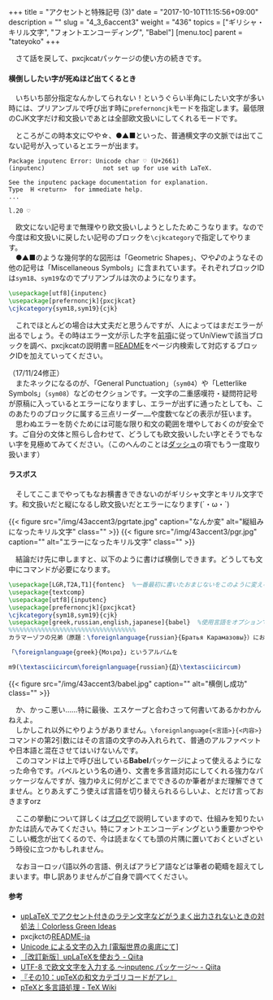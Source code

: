 +++
title = "アクセントと特殊記号 (3)"
date = "2017-10-10T11:15:56+09:00"
description = ""
slug = "4_3_6accent3"
weight = "436"
topics = ["ギリシャ・キリル文字", "フォントエンコーディング", "Babel"]
[menu.toc]
    parent = "tateyoko"
+++

&#x3000;さて話を戻して、pxcjkcatパッケージの使い方の続きです。

#### 横倒ししたい字が死ぬほど出てくるとき
　いちいち部分指定なんかしてられない！というぐらい半角にしたい文字が多い時には、プリアンブルで呼び出す時に`prefernoncjk`モードを指定します。最低限のCJK文字だけ和文扱いであとは全部欧文扱いにしてくれるモードです。

　ところがこの時本文に♡や☆、●▲■といった、普通横文字の文脈では出てこない記号が入っているとエラーが出ます。

    Package inputenc Error: Unicode char ♡ (U+2661)
    (inputenc)                not set up for use with LaTeX.

    See the inputenc package documentation for explanation.
    Type  H <return>  for immediate help.
    ...                                              
                                                    
    l.20 ♡

　欧文にない記号まで無理やり欧文扱いしようとしたためこうなります。なので今度は和文扱いに戻したい記号のブロックを`\cjkcategory`で指定してやります。  
　●▲■のような幾何学的な図形は「Geometric Shapes」、♡や♪のようなその他の記号は「Miscellaneous Symbols」に含まれています。それぞれブロックIDは`sym18`、`sym19`なのでプリアンブルは次のようになります。

```LaTeX
\usepackage[utf8]{inputenc}
\usepackage[prefernoncjk]{pxcjkcat}
\cjkcategory{sym18,sym19}{cjk}
```

　これでほとんどの場合は大丈夫だと思うんですが、人によってはまだエラーが出るでしょう。その時はエラー文が示した字を[前項](/tutorial/Unicode/)に従ってUniViewで該当ブロックを調べ、pxcjkcatの説明書＝[README](http://mirrors.ctan.org/macros/latex/contrib/pxcjkcat/README-ja)をページ内検索して対応するブロックIDを加えていってください。

（17/11/24修正）  
　またネックになるのが、「General Punctuation」（`sym04`）や「Letterlike Symbols」（`sym08`）などのセクションです。一文字の二重感嘆符・疑問符記号が原稿に入っているとエラーになりますし、エラーが出ずに通ったとしても、このあたりのブロックに属する三点リーダー`……`や度数`℃`などの表示が狂います。  
　思わぬエラーを防ぐためには可能な限り和文の範囲を増やしておくのが安全です。ご自分の文体と照らし合わせて、どうしても欧文扱いしたい字とそうでもない字を見極めてみてください。（このへんのことは[ダッシュ](/tutorial/dash/)の項でもう一度取り扱います）

#### ラスボス
　そしてここまでやってもなお横書きできないのがギリシャ文字とキリル文字です。和文扱いだと縦になるし欧文扱いだとエラーになります(´・ω・`)

{{< figure src="/img/43accent3/pgrtate.jpg" caption="なんか変" alt="縦組みになったキリル文字" class="" >}}
{{< figure src="/img/43accent3/pgr.jpg" caption="" alt="エラーになったキリル文字" class="" >}}

　結論だけ先に申しますと、以下のように書けば横倒しできます。どうしても文中にコマンドが必要になります。

```LaTeX
\usepackage[LGR,T2A,T1]{fontenc}  %一番最初に書いたおまじないをこのように変える
\usepackage{textcomp}
\usepackage[utf8]{inputenc}
\usepackage[prefernoncjk]{pxcjkcat}
\cjkcategory{sym18,sym19}{cjk}
\usepackage[greek,russian,english,japanese]{babel}  %使用言語をオプションで列挙し、最後はメインの日本語にする
%%%%%%%%%%%%%%%%%%%%%%%%%%%%%%%%%%%
カラマーゾフの兄弟（原題：\foreignlanguage{russian}{Братья Карамазовы}）において、

「\foreignlanguage{greek}{Μοιρα}」というアルバムを

m9(\textasciicircum\foreignlanguage{russian}{Д}\textasciicircum)
```

{{< figure src="/img/43accent3/babel.jpg" caption="" alt="横倒し成功" class="" >}}

　か、かっこ悪い……特に最後、エスケープと合わさって何書いてあるかわかんねえよ。  
　しかしこれ以外にやりようがありません。`\foreignlanguage{<言語>}{<内容>}`コマンドの第2引数にはその言語の文字のみ入れられて、普通のアルファベットや日本語と混在させてはいけないんです。  
　このコマンドは上で呼び出している**Babel**パッケージによって使えるようになった命令です。バベルという名の通り、文書を多言語対応にしてくれる強力なパッケージなんですが、強力ゆえに何がどこまでできるのか筆者がまだ理解できてません。とりあえずこう使えば言語を切り替えられるらしいよ、とだけ言っておきますorz

　ここの挙動について詳しくは[ブログ](http://hakuoku.hatenablog.com/entry/2017/10/10/231839)で説明していますので、仕組みを知りたいかたは読んでみてください。特にフォントエンコーディングという重要かつややこしい概念が出てくるので、今は読まなくても頭の片隅に置いておくといざという時役に立つかもしれません。

　なおヨーロッパ語以外の言語、例えばアラビア語などは筆者の範疇を超えてしまいます。申し訳ありませんがご自身で調べてください。


#### 参考
- [upLaTeX でアクセント付きのラテン文字などがうまく出力されないときの対処法｜Colorless Green Ideas](http://id.fnshr.info/2017/05/27/pxcjkcat/)
- pxcjkctの[README-ja](http://mirrors.ctan.org/macros/latex/contrib/pxcjkcat/README-ja)
- [Unicode による文字の入力 [電脳世界の奥底にて]](http://zrbabbler.sp.land.to/unichar.html)
- [［改訂新版］upLaTeXを使おう - Qiita](http://qiita.com/zr_tex8r/items/5c14042078b20edbfb07)
- [UTF-8 で欧文文字を入力する ～inputenc パッケージ～ - Qiita](http://qiita.com/zr_tex8r/items/b40ca3478e4fe14868e5)
- [『その10：upTeXの和文カテゴリコードがアレ』](http://qiita.com/zr_tex8r/items/297154ca924749e62471#%E3%81%9D%E3%81%AE10uptex%E3%81%AE%E5%92%8C%E6%96%87%E3%82%AB%E3%83%86%E3%82%B4%E3%83%AA%E3%82%B3%E3%83%BC%E3%83%89%E3%81%8C%E3%82%A2%E3%83%AC)
- [pTeXと多言語処理 - TeX Wiki](https://texwiki.texjp.org/?cmd=read&page=pTeX%E3%81%A8%E5%A4%9A%E8%A8%80%E8%AA%9E%E5%87%A6%E7%90%86&word=%E3%82%AD%E3%83%AA%E3%83%AB%E6%96%87%E5%AD%97)